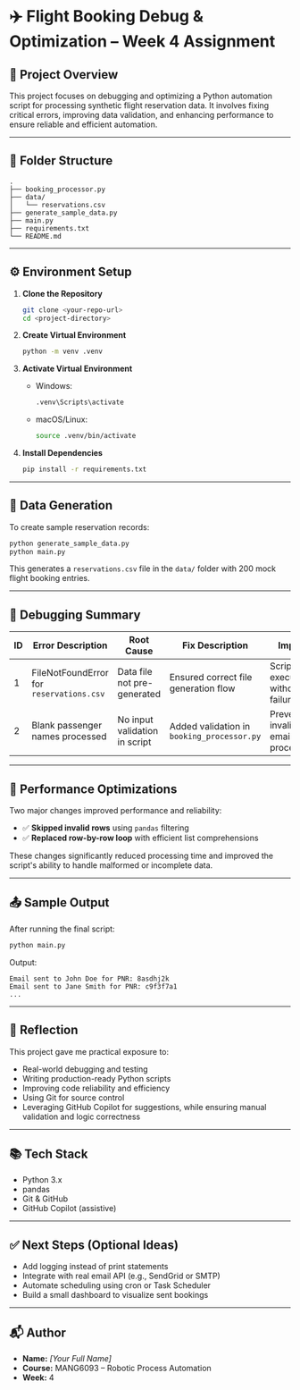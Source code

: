 # ✈️ Flight Booking Debug & Optimization – Week 4 Assignment

## 📌 Project Overview
This project focuses on debugging and optimizing a Python automation script for processing synthetic flight reservation data. It involves fixing critical errors, improving data validation, and enhancing performance to ensure reliable and efficient automation.

---

## 📁 Folder Structure
```
.
├── booking_processor.py
├── data/
│   └── reservations.csv
├── generate_sample_data.py
├── main.py
├── requirements.txt
└── README.md
```

---

## ⚙️ Environment Setup

1. **Clone the Repository**
   ```bash
   git clone <your-repo-url>
   cd <project-directory>
   ```

2. **Create Virtual Environment**
   ```bash
   python -m venv .venv
   ```

3. **Activate Virtual Environment**
   - Windows:
     ```bash
     .venv\Scripts\activate
     ```
   - macOS/Linux:
     ```bash
     source .venv/bin/activate
     ```

4. **Install Dependencies**
   ```bash
   pip install -r requirements.txt
   ```

---

## 🧪 Data Generation

To create sample reservation records:

```bash
python generate_sample_data.py
python main.py
```

This generates a `reservations.csv` file in the `data/` folder with 200 mock flight booking entries.

---

## 🐞 Debugging Summary

| ID | Error Description                       | Root Cause                        | Fix Description                    | Impact                                |
|----|----------------------------------------|----------------------------------|------------------------------------|----------------------------------------|
| 1  | FileNotFoundError for `reservations.csv` | Data file not pre-generated      | Ensured correct file generation flow | Script now executes without failure    |
| 2  | Blank passenger names processed        | No input validation in script    | Added validation in `booking_processor.py` | Prevents invalid email processing      |

---

## 🚀 Performance Optimizations

Two major changes improved performance and reliability:

- ✅ **Skipped invalid rows** using `pandas` filtering
- ✅ **Replaced row-by-row loop** with efficient list comprehensions

These changes significantly reduced processing time and improved the script's ability to handle malformed or incomplete data.

---

## 📤 Sample Output

After running the final script:

```bash
python main.py
```

Output:
```
Email sent to John Doe for PNR: 8asdhj2k
Email sent to Jane Smith for PNR: c9f3f7a1
...
```

---

## 🧠 Reflection

This project gave me practical exposure to:

- Real-world debugging and testing
- Writing production-ready Python scripts
- Improving code reliability and efficiency
- Using Git for source control
- Leveraging GitHub Copilot for suggestions, while ensuring manual validation and logic correctness

---

## 📚 Tech Stack

- Python 3.x
- pandas
- Git & GitHub
- GitHub Copilot (assistive)

---

## ✅ Next Steps (Optional Ideas)

- Add logging instead of print statements
- Integrate with real email API (e.g., SendGrid or SMTP)
- Automate scheduling using cron or Task Scheduler
- Build a small dashboard to visualize sent bookings

---

## 📬 Author

- **Name:** *[Your Full Name]*
- **Course:** MANG6093 – Robotic Process Automation
- **Week:** 4